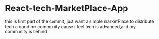 # React-tech-MarketPlace-App
 this is first part of the commit,
 just want a simple marketPlace to 
 distribute tech around my community
 cause i feel tech is advanced,and my
 community is behind
